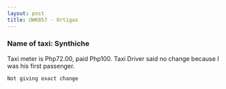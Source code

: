 ```yaml
---
layout: post
title: UWK857 - Ortigas
---
```


### Name of taxi: Synthiche

Taxi meter is Php72.00, paid Php100. Taxi Driver said no change because I was his first passenger.

```Not giving exact change```
